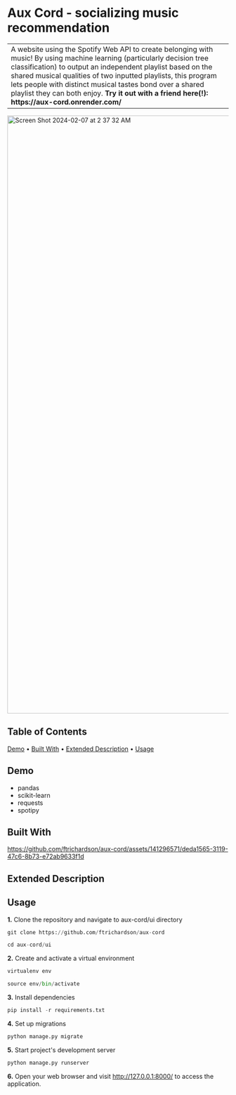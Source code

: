 <h1>Aux Cord - socializing music recommendation </h1>
<table>
<tr>
<td>
  A website using the Spotify Web API to create belonging with music! By using machine learning (particularly decision tree classification) to output an independent playlist based on the shared musical qualities of two inputted playlists, this program lets people with distinct musical tastes bond over a shared playlist they can both enjoy.  <b>Try it out with a friend here(!): https://aux-cord.onrender.com/</b>
</td>
</tr>
</table>
<img width="1362" alt="Screen Shot 2024-02-07 at 2 37 32 AM" src="https://github.com/ftrichardson/aux-cord/assets/141296571/5f2447ed-84a1-4eee-8b00-f36938a5caa2">

## Table of Contents
 [Demo](#demo)&nbsp;&#8226;&nbsp;[Built With](#built-with)&nbsp;&#8226;&nbsp;[Extended Description](#extended-description)&nbsp;&#8226;&nbsp;[Usage](#usage)


## Demo
* pandas
* scikit-learn
* requests
* spotipy

## Built With

https://github.com/ftrichardson/aux-cord/assets/141296571/deda1565-3119-47c6-8b73-e72ab9633f1d

## Extended Description

## Usage

**1.** Clone the repository and navigate to aux-cord/ui directory
```python
git clone https://github.com/ftrichardson/aux-cord

cd aux-cord/ui
```

**2.** Create and activate a virtual environment
```python
virtualenv env

source env/bin/activate
```

**3.** Install dependencies
```python
pip install -r requirements.txt
```

**4.** Set up migrations
```python
python manage.py migrate
```

**5.** Start project's development server
```python
python manage.py runserver
```

**6.** Open your web browser and visit <a href="http://127.0.0.1:8000/" target="_blank">http://127.0.0.1:8000/</a> to access the application.
